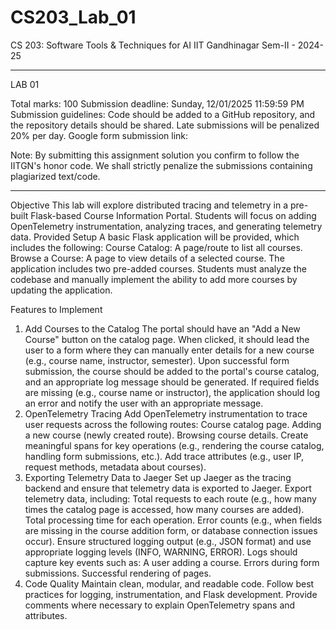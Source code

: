 # CS203_Lab_01

CS 203: Software Tools & Techniques for AI
IIT Gandhinagar
Sem-II - 2024-25

________________________________________________________________

LAB 01 

Total marks: 100
Submission deadline: Sunday, 12/01/2025 11:59:59 PM
Submission guidelines:
Code should be added to a GitHub repository, and the repository details should be shared.
Late submissions will be penalized 20% per day.
Google form submission link:

Note: By submitting this assignment solution you confirm to follow the IITGN's honor code. We shall strictly penalize the submissions containing plagiarized text/code.
________________________________________________________________

Objective
This lab will explore distributed tracing and telemetry in a pre-built Flask-based Course Information Portal. Students will focus on adding OpenTelemetry instrumentation, analyzing traces, and generating telemetry data.
Provided Setup
A basic Flask application will be provided, which includes the following:
Course Catalog: A page/route to list all courses.
Browse a Course: A page to view details of a selected course.
The application includes two pre-added courses. Students must analyze the codebase and manually implement the ability to add more courses by updating the application.


Features to Implement
1. Add Courses to the Catalog
The portal should have an "Add a New Course" button on the catalog page. When clicked, it should lead the user to a form where they can manually enter details for a new course (e.g., course name, instructor, semester).
Upon successful form submission, the course should be added to the portal's course catalog, and an appropriate log message should be generated.
If required fields are missing (e.g., course name or instructor), the application should log an error and notify the user with an appropriate message.
2. OpenTelemetry Tracing
Add OpenTelemetry instrumentation to trace user requests across the following routes:
Course catalog page.
Adding a new course (newly created route).
Browsing course details.
Create meaningful spans for key operations (e.g., rendering the course catalog, handling form submissions, etc.).
Add trace attributes (e.g., user IP, request methods, metadata about courses).
3. Exporting Telemetry Data to Jaeger
Set up Jaeger as the tracing backend and ensure that telemetry data is exported to Jaeger.
Export telemetry data, including:
Total requests to each route (e.g., how many times the catalog page is accessed, how many courses are added).
Total processing time for each operation.
Error counts (e.g., when fields are missing in the course addition form, or database connection issues occur).
Ensure structured logging output (e.g., JSON format) and use appropriate logging levels (INFO, WARNING, ERROR).
Logs should capture key events such as:
A user adding a course.
Errors during form submissions.
Successful rendering of pages.
4. Code Quality
Maintain clean, modular, and readable code.
Follow best practices for logging, instrumentation, and Flask development.
Provide comments where necessary to explain OpenTelemetry spans and attributes.

